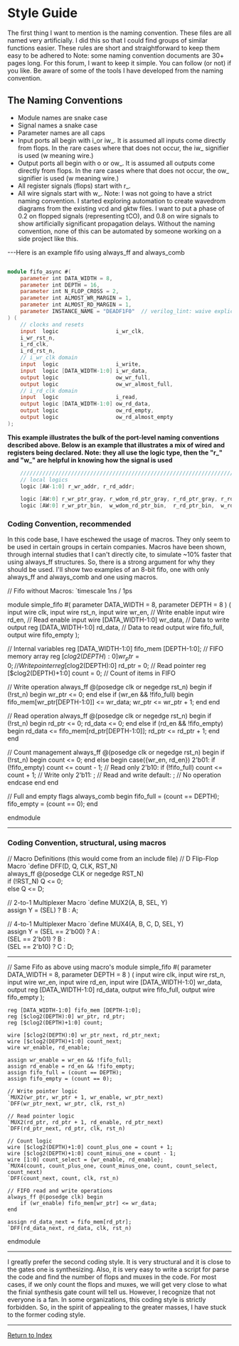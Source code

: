 # Style Guide

The first thing I want to mention is the naming convention. These files are all named very artificially. I did this so that I could find groups of similar functions easier. These rules are short and straightforward to keep them easy to be adhered to Note: some naming convention documents are 30+ pages long. For this forum, I want to keep it simple. You can follow (or not) if you like. Be aware of some of the tools I have developed from the naming convention.

## The Naming Conventions

- Module names are snake case
- Signal names a snake case
- Parameter names are all caps
- Input ports all begin with i_or iw_. It is assumed all inputs come directly from flops. In the rare cases where that does not occur, the iw_ signifier is used (w meaning wire.)
- Output ports all begin with o or ow_. It is assumed all outputs come directly from flops. In the rare cases where that does not occur, the ow_ signifier is used (w meaning wire.)
- All register signals (flops) start with r_.
- All wire signals start with w_.
Note: I was not going to have a strict naming convention. I started exploring automation to create wavedrom diagrams from the existing vcd and gktw files. I want to put a phase of 0.2 on flopped signals (representing tCO), and 0.8 on wire signals to show artificially significant propagation delays. Without the naming convention, none of this can be automated by someone working on a side project like this.

---Here is an example fifo using always_ff and always_comb

```verilog

module fifo_async #(
    parameter int DATA_WIDTH = 8,
    parameter int DEPTH = 16,
    parameter int N_FLOP_CROSS = 2,
    parameter int ALMOST_WR_MARGIN = 1,
    parameter int ALMOST_RD_MARGIN = 1,
    parameter INSTANCE_NAME = "DEADF1F0"  // verilog_lint: waive explicit-parameter-storage-type
) (
    // clocks and resets
    input  logic                  i_wr_clk,
    i_wr_rst_n,
    i_rd_clk,
    i_rd_rst_n,
    // i_wr_clk domain
    input  logic                  i_write,
    input  logic [DATA_WIDTH-1:0] i_wr_data,
    output logic                  ow_wr_full,
    output logic                  ow_wr_almost_full,
    // i_rd_clk domain
    input  logic                  i_read,
    output logic [DATA_WIDTH-1:0] ow_rd_data,
    output logic                  ow_rd_empty,
    output logic                  ow_rd_almost_empty
);
```

**This example illustrates the bulk of the port-level naming conventions described above.
Below is an example that illustrates a mix of wired and registers being declared. Note: they all use the logic type, then the "r_" and "w_" are helpful in knowing how the signal is used**

```verilog
    /////////////////////////////////////////////////////////////////////////
    // local logics
    logic [AW-1:0] r_wr_addr, r_rd_addr;

    logic [AW:0] r_wr_ptr_gray, r_wdom_rd_ptr_gray, r_rd_ptr_gray, r_rdom_wr_ptr_gray;
    logic [AW:0] r_wr_ptr_bin,  w_wdom_rd_ptr_bin,  r_rd_ptr_bin,  w_rdom_wr_ptr_bin;
```

### Coding Convention, recommended

In this code base, I have eschewed the usage of macros. They only seem to be used in certain groups in certain companies. Macros have been shown, through internal studies that I can't directly cite, to simulate ~10% faster that using always_ff structures. So, there is a strong argument for why they should be used. I'll show two examples of an 8-bit fifo, one with only always_ff and always_comb and one using macros.

// Fifo without Macros:
`timescale 1ns / 1ps

module simple_fifo #(
    parameter DATA_WIDTH = 8,
    parameter DEPTH = 8
) (
    input wire clk,
    input wire rst_n,
    input wire wr_en,            // Write enable
    input wire rd_en,            // Read enable
    input wire [DATA_WIDTH-1:0] wr_data, // Data to write
    output reg [DATA_WIDTH-1:0] rd_data, // Data to read
    output wire fifo_full,
    output wire fifo_empty
);

// Internal variables
reg [DATA_WIDTH-1:0] fifo_mem [DEPTH-1:0]; // FIFO memory array
reg [$clog2(DEPTH):0] wr_ptr = 0;          // Write pointer
reg [$clog2(DEPTH):0] rd_ptr = 0;          // Read pointer
reg [$clog2(DEPTH)+1:0] count = 0;         // Count of items in FIFO

// Write operation
always_ff @(posedge clk or negedge rst_n) begin
    if (!rst_n) begin
        wr_ptr <= 0;
    end else if (wr_en && !fifo_full) begin
        fifo_mem[wr_ptr[DEPTH-1:0]] <= wr_data;
        wr_ptr <= wr_ptr + 1;
    end
end

// Read operation
always_ff @(posedge clk or negedge rst_n) begin
    if (!rst_n) begin
        rd_ptr <= 0;
        rd_data <= 0;
    end else if (rd_en && !fifo_empty) begin
        rd_data <= fifo_mem[rd_ptr[DEPTH-1:0]];
        rd_ptr <= rd_ptr + 1;
    end
end

// Count management
always_ff @(posedge clk or negedge rst_n) begin
    if (!rst_n) begin
        count <= 0;
    end else begin
        case({wr_en, rd_en})
            2'b01: if (!fifo_empty) count <= count - 1; // Read only
            2'b10: if (!fifo_full) count <= count + 1;  // Write only
            2'b11: ;                                    // Read and write
            default: ;                                  // No operation
        endcase
    end
end

// Full and empty flags
always_comb begin
    fifo_full = (count == DEPTH);
    fifo_empty = (count == 0);
end

endmodule

---

### Coding Convention, structural, using macros

// Macro Definitions (this would come from an include file)
// D Flip-Flop Macro
`define DFF(D, Q, CLK, RST_N) \
    always_ff @(posedge CLK or negedge RST_N) \
        if (!RST_N) Q <= 0; \
        else Q <= D;

// 2-to-1 Multiplexer Macro
`define MUX2(A, B, SEL, Y) \
    assign Y = (SEL) ? B : A;

// 4-to-1 Multiplexer Macro
`define MUX4(A, B, C, D, SEL, Y) \
    assign Y = (SEL == 2'b00) ? A : \
               (SEL == 2'b01) ? B : \
               (SEL == 2'b10) ? C : D;

---
// Same Fifo as above using macro's
module simple_fifo #(
    parameter DATA_WIDTH = 8,
    parameter DEPTH = 8
) (
    input wire clk,
    input wire rst_n,
    input wire wr_en,
    input wire rd_en,
    input wire [DATA_WIDTH-1:0] wr_data,
    output reg [DATA_WIDTH-1:0] rd_data,
    output wire fifo_full,
    output wire fifo_empty
);

    reg [DATA_WIDTH-1:0] fifo_mem [DEPTH-1:0];
    reg [$clog2(DEPTH):0] wr_ptr, rd_ptr;
    reg [$clog2(DEPTH)+1:0] count;

    wire [$clog2(DEPTH):0] wr_ptr_next, rd_ptr_next;
    wire [$clog2(DEPTH)+1:0] count_next;
    wire wr_enable, rd_enable;

    assign wr_enable = wr_en && !fifo_full;
    assign rd_enable = rd_en && !fifo_empty;
    assign fifo_full = (count == DEPTH);
    assign fifo_empty = (count == 0);

    // Write pointer logic
    `MUX2(wr_ptr, wr_ptr + 1, wr_enable, wr_ptr_next)
    `DFF(wr_ptr_next, wr_ptr, clk, rst_n)

    // Read pointer logic
    `MUX2(rd_ptr, rd_ptr + 1, rd_enable, rd_ptr_next)
    `DFF(rd_ptr_next, rd_ptr, clk, rst_n)

    // Count logic
    wire [$clog2(DEPTH)+1:0] count_plus_one = count + 1;
    wire [$clog2(DEPTH)+1:0] count_minus_one = count - 1;
    wire [1:0] count_select = {wr_enable, rd_enable};
    `MUX4(count, count_plus_one, count_minus_one, count, count_select, count_next)
    `DFF(count_next, count, clk, rst_n)

    // FIFO read and write operations
    always_ff @(posedge clk) begin
        if (wr_enable) fifo_mem[wr_ptr] <= wr_data;
    end

    assign rd_data_next = fifo_mem[rd_ptr];
    `DFF(rd_data_next, rd_data, clk, rst_n)

endmodule

---

I greatly prefer the second coding style. It is very structural and it is close to the gates one is synthesizing. Also, it is very easy to write a script for parse the code and find the number of flops and muxes in the code. For most cases, if we only count the flops and muxes, we will get very close to what the finial synthesis gate count will tell us. However, I recognize that not everyone is a fan. In some organizations, this coding style is strictly forbidden. So, in the spirit of appealing to the greater masses, I have stuck to the former coding style.

---
[Return to Index](index.md)
